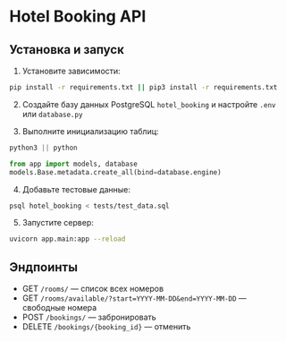 # Hotel Booking API

## Установка и запуск

1. Установите зависимости:

```bash
pip install -r requirements.txt || pip3 install -r requirements.txt
```

2. Создайте базу данных PostgreSQL `hotel_booking` и настройте `.env` или `database.py`

3. Выполните инициализацию таблиц:

```python
python3 || python
```

```python
from app import models, database
models.Base.metadata.create_all(bind=database.engine)
```

4. Добавьте тестовые данные:

```bash
psql hotel_booking < tests/test_data.sql
```

5. Запустите сервер:

```bash
uvicorn app.main:app --reload
```

## Эндпоинты

- GET `/rooms/` — список всех номеров
- GET `/rooms/available/?start=YYYY-MM-DD&end=YYYY-MM-DD` — свободные номера
- POST `/bookings/` — забронировать
- DELETE `/bookings/{booking_id}` — отменить

